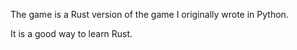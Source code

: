 The game is a Rust version of the game I originally wrote in Python.

It is a good way to learn Rust.
